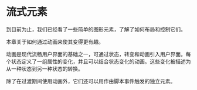 # 流式元素

到目前为止，我们已经看了一些简单的图形元素，了解了如何布局和控制它们。

本章关于如何通过动画来使其变得更有趣。

动画是现代流畅用户界面的基础之一，可通过状态，转变和动画引入用户界面。每个状态定义了一组属性的变化，并且可以结合状态变化的动画。这些变化被描述为从一种状态到另一种状态的转换。

除了在过渡期间使用动画外，它们还可以用作由脚本事件触发的独立元素。

